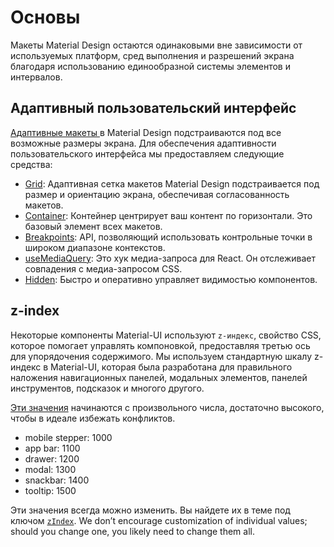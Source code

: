 # Основы

<p class="description">Макеты Material Design остаются одинаковыми вне зависимости от используемых платформ, сред выполнения и разрешений экрана благодаря использованию единообразной системы элементов и интервалов.</p>

## Адаптивный пользовательский интерфейс

[ Адаптивные макеты ](https://material.io/design/layout/responsive-layout-grid.html) в Material Design подстраиваются под все возможные размеры экрана. Для обеспечения адаптивности пользовательского интерфейса мы предоставляем следующие средства:

- [Grid](/layout/grid/): Адаптивная сетка макетов Material Design подстраивается под размер и ориентацию экрана, обеспечивая согласованность макетов.
- [Container](/layout/container/): Контейнер центрирует ваш контент по горизонтали. Это базовый элемент всех макетов.
- [Breakpoints](/layout/breakpoints/): API, позволяющий использовать контрольные точки в широком диапазоне контекстов.
- [useMediaQuery](/layout/use-media-query/): Это хук медиа-запроса для React. Он отслеживает совпадения с медиа-запросом CSS.
- [Hidden](/layout/hidden/): Быстро и оперативно управляет видимостью компонентов.

## z-index

Некоторые компоненты Material-UI используют `z-индекс`, свойство CSS, которое помогает управлять компоновкой, предоставляя третью ось для упорядочения содержимого. Мы используем стандартную шкалу z-индекс в Material-UI, которая была разработана для правильного наложения навигационных панелей, модальных элементов, панелей инструментов, подсказок и многого другого.

[Эти значения](https://github.com/mui-org/material-ui/blob/next/packages/material-ui/src/styles/zIndex.js) начинаются с произвольного числа, достаточно высокого, чтобы в идеале избежать конфликтов.

- mobile stepper: 1000
- app bar: 1100
- drawer: 1200
- modal: 1300
- snackbar: 1400
- tooltip: 1500

Эти значения всегда можно изменить. Вы найдете их в теме под ключом [`zIndex`](/customization/default-theme/?expend-path=$.zIndex). We don’t encourage customization of individual values; should you change one, you likely need to change them all.